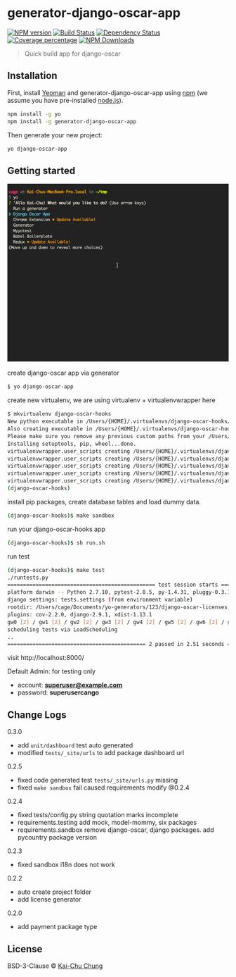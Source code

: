 # generator-django-oscar-app

[![NPM version][npm-image]][npm-url]
[![Build Status][travis-image]][travis-url]
[![Dependency Status][daviddm-image]][daviddm-url]
[![Coverage percentage][coveralls-image]][coveralls-url]
[![NPM Downloads][downloads-image]][downloads-url]

> Quick build app for django-oscar

## Installation

First, install [Yeoman](http://yeoman.io) and generator-django-oscar-app using [npm](https://www.npmjs.com/) (we assume you have pre-installed [node.js](https://nodejs.org/)).

```bash
npm install -g yo
npm install -g generator-django-oscar-app
```

Then generate your new project:

```bash
yo django-oscar-app
```

## Getting started

![screenshot]

create django-oscar app via generator

```bash
$ yo django-oscar-app
```

create new virtualenv, we are using virtualenv + virtualenvwrapper here

```bash
$ mkvirtualenv django-oscar-hooks
New python executable in /Users/{HOME}/.virtualenvs/django-oscar-hooks/bin/python2.7
Also creating executable in /Users/{HOME}/.virtualenvs/django-oscar-hooks/bin/python
Please make sure you remove any previous custom paths from your /Users/{HOME}/.pydistutils.cfg file.
Installing setuptools, pip, wheel...done.
virtualenvwrapper.user_scripts creating /Users/{HOME}/.virtualenvs/django-oscar-hooks/bin/predeactivate
virtualenvwrapper.user_scripts creating /Users/{HOME}/.virtualenvs/django-oscar-hooks/bin/postdeactivate
virtualenvwrapper.user_scripts creating /Users/{HOME}/.virtualenvs/django-oscar-hooks/bin/preactivate
virtualenvwrapper.user_scripts creating /Users/{HOME}/.virtualenvs/django-oscar-hooks/bin/postactivate
virtualenvwrapper.user_scripts creating /Users/{HOME}/.virtualenvs/django-oscar-hooks/bin/get_env_details
(django-oscar-hooks)
```

install pip packages,  create database tables and load dummy data.

```bash
(django-oscar-hooks)$ make sandbox
```

run your django-oscar-hooks app

```bash
(django-oscar-hooks)$ sh run.sh
```

run test

```bash
(django-oscar-hooks)$ make test
./runtests.py
=============================================== test session starts ===============================================
platform darwin -- Python 2.7.10, pytest-2.8.5, py-1.4.31, pluggy-0.3.1
django settings: tests.settings (from environment variable)
rootdir: /Users/cage/Documents/yo-generators/123/django-oscar-licenses, inifile:
plugins: cov-2.2.0, django-2.9.1, xdist-1.13.1
gw0 [2] / gw1 [2] / gw2 [2] / gw3 [2] / gw4 [2] / gw5 [2] / gw6 [2] / gw7 [2]
scheduling tests via LoadScheduling
..
============================================ 2 passed in 2.51 seconds =============================================
```

visit http://localhost:8000/


Default Admin: for testing only
- account: **superuser@example.com**
- password: **superusercango**

## Change Logs

0.3.0
- add `unit/dashboard` test auto generated
- modified `tests/_site/urls` to add package dashboard url

0.2.5
- fixed code generated test `tests/_site/urls.py` missing
- fixed `make sandbox` fail caused requirements modify @0.2.4

0.2.4
- fixed tests/config.py string quotation marks incomplete
- requirements.testing add mock, model-mommy, six packages
- requirements.sandbox remove django-oscar, django packages. add pycountry package version

0.2.3
- fixed sandbox i18n does not work

0.2.2
- auto create project folder
- add license generator

0.2.0
- add payment package type

## License

BSD-3-Clause © [Kai-Chu Chung](http://kaichu.io/)


[npm-image]: https://badge.fury.io/js/generator-django-oscar-app.svg
[npm-url]: https://npmjs.org/package/generator-django-oscar-app
[travis-image]: https://travis-ci.org/cage1016/generator-django-oscar-app.svg?branch=master
[travis-url]: https://travis-ci.org/cage1016/generator-django-oscar-app
[daviddm-image]: https://david-dm.org/cage1016/generator-django-oscar-app.svg?theme=shields.io
[daviddm-url]: https://david-dm.org/cage1016/generator-django-oscar-app
[coveralls-image]: https://coveralls.io/repos/cage1016/generator-django-oscar-app/badge.svg
[coveralls-url]: https://coveralls.io/r/cage1016/generator-django-oscar-app
[screenshot]: screenshot-3.gif
[downloads-image]: https://img.shields.io/npm/dm/generator-django-oscar-app.svg
[downloads-url]: https://npmjs.org/package/generator-django-oscar-app
